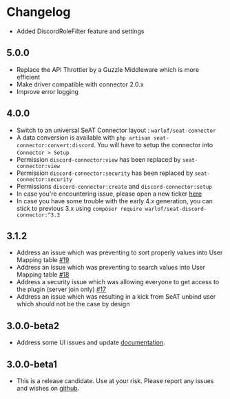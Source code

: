 # Changelog

- Added DiscordRoleFilter feature and settings

## 5.0.0
- Replace the API Throttler by a Guzzle Middleware which is more efficient
- Make driver compatible with connector 2.0.x
- Improve error logging

## 4.0.0
- Switch to an universal SeAT Connector layout : `warlof/seat-connector`
- A data conversion is available with `php artisan seat-connector:convert:discord`. You will have to setup the connector into `Connector > Setup`
- Permission `discord-connector:view` has been replaced by `seat-connector:view`
- Permission `discord-connector:security` has been replaced by `seat-connector:security`
- Permissions `discord-connector:create` and `discord-connector:setup`
- In case you're encountering issue, please open a new ticker [here](https://github.com/warlof/seat-connector/issues)
- In case you have some trouble with the early 4.x generation, you can stick to previous 3.x using `composer require warlof/seat-discord-connector:^3.3`

## 3.1.2
- Address an issue which was preventing to sort properly values into User Mapping table [#19](https://github.com/warlof/seat-discord-connector/issues/19)
- Address an issue which was preventing to search values into User Mapping table [#18](https://github.com/warlof/seat-discord-connector/issues/18)
- Address a security issue which was allowing everyone to get access to the plugin (server join only) [#17](https://github.com/warlof/seat-discord-connector/issues/17)
- Address an issue which was resulting in a kick from SeAT unbind user which should not be the case by design

## 3.0.0-beta2
- Address some UI issues and update [documentation](https://github.com/warlof/seat-discord-connector/blob/master/README.md).

## 3.0.0-beta1
- This is a release candidate. Use at your risk. Please report any issues and wishes on [github](https://github.com/warlof/seat-discord-connector/issues).
